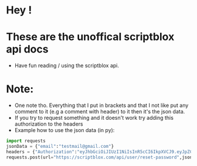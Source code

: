 # Hey !
# These are the unoffical scriptblox api docs
- Have fun reading / using the scriptblox api.

# Note:
- One note tho. Everything that I put in brackets and that I not like put any comment to it (e.g a comment with header) to it then it's the json data.
- If you try to request something and it doesn't work try adding this authorization to the headers 
- Example how to use the json data (in py):
```python
import requests
jsonData = {"email":"testmail@gmail.com"}
headers = {"Authorization":"eyJhbGciOiJIUzI1NiIsInR5cCI6IkpXVCJ9.eyJpZCI6IjYzODM5YjA3ZTk4MjU1MjRkMDFjOTNkZiIsInJlc2V0UGFzc3dvcmQiOnRydWUsImVtYWlsIjoic2l4b2JlMTA4OUBydWJlc2hpLmNvbSIsImlhdCI6MTY2OTU3MTA1MCwiZXhwIjoxNjY5NTcxNjUwfQ.JHJ0-rBoaum0ZTU5M2rls2XmCh2uZXMXrPCg4VfLHmE"} # this a test token so don't evne try to use it
requests.post(url="https://scriptblox.com/api/user/reset-password",json=jsonData,headers=headers)
```
